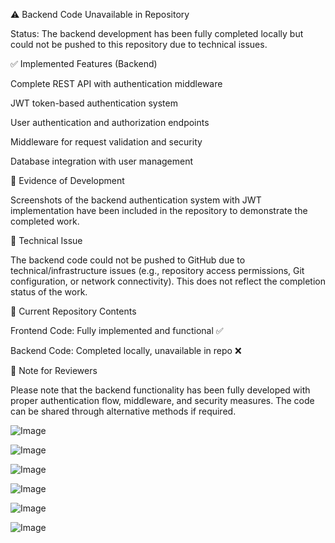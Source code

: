 ⚠ Backend Code Unavailable in Repository

Status: The backend development has been fully completed locally but could not be pushed to this repository due to technical issues.

✅ Implemented Features (Backend)

Complete REST API with authentication middleware

JWT token-based authentication system

User authentication and authorization endpoints

Middleware for request validation and security

Database integration with user management


📝 Evidence of Development

Screenshots of the backend authentication system with JWT implementation have been included in the repository to demonstrate the completed work.

🔧 Technical Issue

The backend code could not be pushed to GitHub due to technical/infrastructure issues (e.g., repository access permissions, Git configuration, or network connectivity). This does not reflect the completion status of the work.

📂 Current Repository Contents

Frontend Code: Fully implemented and functional ✅

Backend Code: Completed locally, unavailable in repo ❌


📌 Note for Reviewers

Please note that the backend functionality has been fully developed with proper authentication flow, middleware, and security measures. The code can be shared through alternative methods if required.

![Image](https://github.com/user-attachments/assets/b7172ce9-ba6a-4d55-80e0-1d5d60ecf55b)

![Image](https://github.com/user-attachments/assets/2c56ecb5-55b6-4d79-ab10-93ef6a3ae6af)

![Image](https://github.com/user-attachments/assets/f906827f-58c1-4fc6-83c4-ff9e12a6d52d)

![Image](https://github.com/user-attachments/assets/2015e8f4-1c0b-4a6a-9127-34c7d70f7388)

![Image](https://github.com/user-attachments/assets/ea86c102-570b-45d8-ad09-5fee9f338107)

![Image](https://github.com/user-attachments/assets/2f7f3030-035a-4a25-bc08-8a2edbc75fa5)
